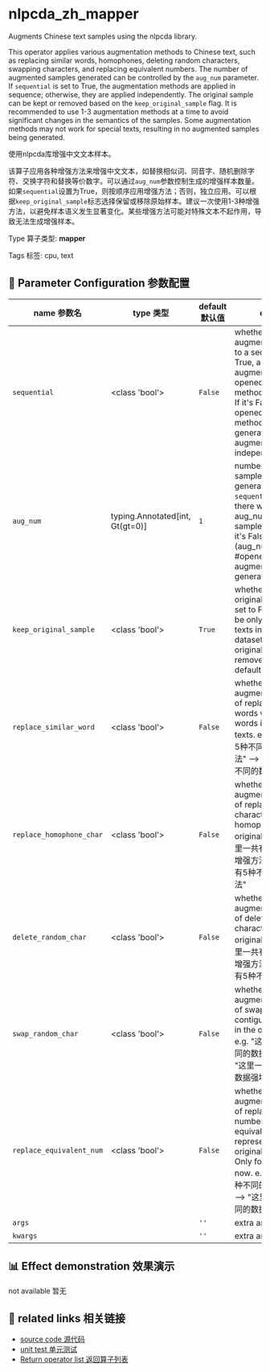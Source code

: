 # nlpcda_zh_mapper

Augments Chinese text samples using the nlpcda library.

This operator applies various augmentation methods to Chinese text, such as replacing similar words, homophones, deleting random characters, swapping characters, and replacing equivalent numbers. The number of augmented samples generated can be controlled by the `aug_num` parameter. If `sequential` is set to True, the augmentation methods are applied in sequence; otherwise, they are applied independently. The original sample can be kept or removed based on the `keep_original_sample` flag. It is recommended to use 1-3 augmentation methods at a time to avoid significant changes in the semantics of the samples. Some augmentation methods may not work for special texts, resulting in no augmented samples being generated.

使用nlpcda库增强中文文本样本。

该算子应用各种增强方法来增强中文文本，如替换相似词、同音字、随机删除字符、交换字符和替换等价数字。可以通过`aug_num`参数控制生成的增强样本数量。如果`sequential`设置为True，则按顺序应用增强方法；否则，独立应用。可以根据`keep_original_sample`标志选择保留或移除原始样本。建议一次使用1-3种增强方法，以避免样本语义发生显著变化。某些增强方法可能对特殊文本不起作用，导致无法生成增强样本。

Type 算子类型: **mapper**

Tags 标签: cpu, text

## 🔧 Parameter Configuration 参数配置
| name 参数名 | type 类型 | default 默认值 | desc 说明 |
|--------|------|--------|------|
| `sequential` | <class 'bool'> | `False` | whether combine all augmentation methods to a sequence. If it's True, a sample will be augmented by all opened augmentation methods sequentially. If it's False, each opened augmentation method would generate its augmented samples independently. |
| `aug_num` | typing.Annotated[int, Gt(gt=0)] | `1` | number of augmented samples to be generated. If `sequential` is True, there will be total aug_num augmented samples generated. If it's False, there will be (aug_num * #opened_aug_method) augmented samples generated. |
| `keep_original_sample` | <class 'bool'> | `True` | whether to keep the original sample. If it's set to False, there will be only generated texts in the final datasets and the original texts will be removed. It's True in default. |
| `replace_similar_word` | <class 'bool'> | `False` | whether to open the augmentation method of replacing random words with their similar words in the original texts. e.g. "这里一共有5种不同的数据增强方法" --> "这边一共有5种不同的数据增强方法" |
| `replace_homophone_char` | <class 'bool'> | `False` | whether to open the augmentation method of replacing random characters with their homophones in the original texts. e.g. "这里一共有5种不同的数据增强方法" --> "这里一共有5种不同的濖据增强方法" |
| `delete_random_char` | <class 'bool'> | `False` | whether to open the augmentation method of deleting random characters from the original texts. e.g. "这里一共有5种不同的数据增强方法" --> "这里一共有5种不同的数据增强" |
| `swap_random_char` | <class 'bool'> | `False` | whether to open the augmentation method of swapping random contiguous characters in the original texts. e.g. "这里一共有5种不同的数据增强方法" --> "这里一共有5种不同的数据强增方法" |
| `replace_equivalent_num` | <class 'bool'> | `False` | whether to open the augmentation method of replacing random numbers with their equivalent representations in the original texts. **Notice**: Only for numbers for now. e.g. "这里一共有5种不同的数据增强方法" --> "这里一共有伍种不同的数据增强方法" |
| `args` |  | `''` | extra args |
| `kwargs` |  | `''` | extra args |

## 📊 Effect demonstration 效果演示
not available 暂无

## 🔗 related links 相关链接
- [source code 源代码](../../../data_juicer/ops/mapper/nlpcda_zh_mapper.py)
- [unit test 单元测试](../../../tests/ops/mapper/test_nlpcda_zh_mapper.py)
- [Return operator list 返回算子列表](../../Operators.md)